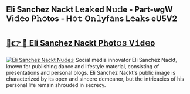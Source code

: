 ## Eli Sanchez Nackt L𝚎a𝚔ed N𝚞𝚍e - Part-wgW Vi𝚍𝚎o P𝚑𝚘tos - H𝚘𝚝 O𝚗𝚕yf𝚊ns L𝚎a𝚔s eU5V2

# <h2><a href="http://kff0htx.oniu.top/?m=Eli+Sanchez+Nackt">🔗👉 🔴 Eli Sanchez Nackt P𝚑ot𝚘𝚜 V𝚒d𝚎o</a></h2>

[![Eli Sanchez Nackt Nu𝚍e𝚜](https://i.imgur.com/0qMVB7G.gif)](http://kff0htx.oniu.top/?m=Eli+Sanchez+Nackt)
Social media innovator Eli Sanchez Nackt, known for publishing dance and lifestyle material, consisting of presentations and personal blogs. Eli Sanchez Nackt's public image is characterized by its open and sincere demeanor, but the intricacies of his personal life remain shrouded in secrecy.  

